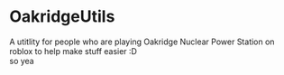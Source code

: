 # OakridgeUtils

A utitlity for people who are playing Oakridge Nuclear Power Station on roblox to help make stuff easier :D
<br>
so yea
